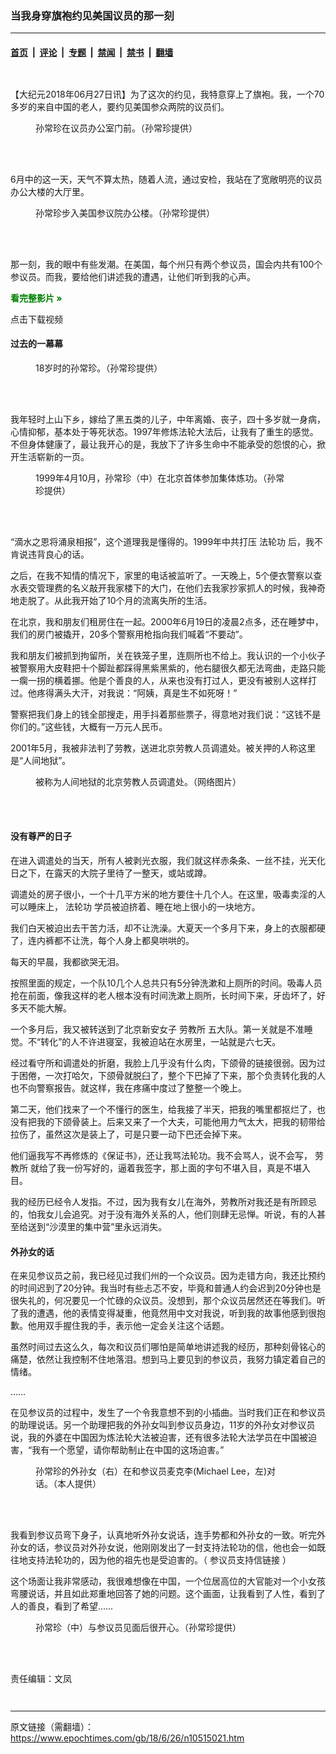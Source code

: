 ### 当我身穿旗袍约见美国议员的那一刻

---

#### [首页](../../../..?n10515021) &nbsp;|&nbsp; [评论](../../../../../epoch-comment?n10515021) &nbsp;|&nbsp; [专题](../../../../../epoch-special?n10515021) &nbsp;|&nbsp; [禁闻](../../../../../epoch-news?n10515021) &nbsp;|&nbsp; [禁书](../../../../../books?n10515021) &nbsp;|&nbsp; [翻墙](https://github.com/gfw-breaker/nogfw/blob/master/README.md?n10515021)


<div class="column" id="artbody" itemprop="articleBody">
 <!-- article content begin -->
 <p style="text-align: center;">
  <ok href="https://i.epochtimes.com/assets/uploads/2018/06/3a16c1a2b5467709d3195f35fc644f83.jpg">
   <img alt="" class="alignnone size-large wp-image-10558097" src="https://i.epochtimes.com/assets/uploads/2018/06/3a16c1a2b5467709d3195f35fc644f83-600x78.jpg"/>
  </ok>
 </p>
 <p>
  【大纪元2018年06月27日讯】为了这次的约见，我特意穿上了旗袍。我，一个70多岁的来自中国的老人，要约见美国参众两院的议员们。
 </p>
 <figure aria-describedby="caption-attachment-10515194" class="wp-caption aligncenter" id="attachment_10515194" style="width: 450px">
  <ok href="https://i.epochtimes.com/assets/uploads/2018/06/2c981b1d02bec481.jpg" target="_blank">
   <img alt="" class="wp-image-10515194 size-medium" src="https://i.epochtimes.com/assets/uploads/2018/06/2c981b1d02bec481-450x564.jpg"/>
  </ok>
  <br/><figcaption class="wp-caption-text" id="caption-attachment-10515194">
   孙常珍在议员办公室门前。（孙常珍提供）
  </figcaption><br/>
 </figure><br/>
 <p>
  6月中的这一天，天气不算太热，随着人流，通过安检，我站在了宽敞明亮的议员办公大楼的大厅里。
 </p>
 <figure aria-describedby="caption-attachment-10515063" class="wp-caption aligncenter" id="attachment_10515063" style="width: 400px">
  <ok href="https://i.epochtimes.com/assets/uploads/2018/06/c12d6b2173cda0c7.jpg" target="_blank">
   <img alt="" class="wp-image-10515063" src="https://i.epochtimes.com/assets/uploads/2018/06/c12d6b2173cda0c7-600x800.jpg"/>
  </ok>
  <br/><figcaption class="wp-caption-text" id="caption-attachment-10515063">
   孙常珍步入美国参议院办公楼。（孙常珍提供）
  </figcaption><br/>
 </figure><br/>
 <p>
  那一刻，我的眼中有些发潮。在美国，每个州只有两个参议员，国会内共有100个参议员。而我，要给他们讲述我的遭遇，让他们听到我的心声。
 </p>
 <p>
  <span style="color: #008000;">
   <strong>
    看完整影片
   </strong>
   <strong>
    »
   </strong>
  </span>
 </p>
 <p style="text-align: center;">
  <div class="video_fit_container epoch_player">
   <div class="player-container" data-id="player-bd2a159f-c832-44c1-6011-573a64ae2485" id="player-container-bd2a159f-c832-44c1-6011-573a64ae2485">
   </div>
  </div>
 </p>
 <p style="text-align: left;">
  <ok href="https://vs.ntd.tv/2018/0707/bd2a159f-c832-44c1-6011-573a64ae2485/video_1080p.mp4">
   点击下载视频
  </ok>
 </p>
 <h4>
  过去的一幕幕
 </h4>
 <figure aria-describedby="caption-attachment-10515066" class="wp-caption aligncenter" id="attachment_10515066" style="width: 243px">
  <ok href="https://i.epochtimes.com/assets/uploads/2018/06/f8a88577e3778079.jpg" target="_blank">
   <img alt="" class="wp-image-10515066" src="https://i.epochtimes.com/assets/uploads/2018/06/f8a88577e3778079-600x800.jpg"/>
  </ok>
  <br/><figcaption class="wp-caption-text" id="caption-attachment-10515066">
   18岁时的孙常珍。（孙常珍提供）
  </figcaption><br/>
 </figure><br/>
 <p>
  我年轻时上山下乡，嫁给了黑五类的儿子，中年离婚、丧子，四十多岁就一身病，心情抑郁，基本处于等死状态。1997年修炼法轮大法后，让我有了重生的感觉。不但身体健康了，最让我开心的是，我放下了许多生命中不能承受的怨恨的心，掀开生活崭新的一页。
 </p>
 <figure aria-describedby="caption-attachment-10515065" class="wp-caption aligncenter" id="attachment_10515065" style="width: 401px">
  <ok href="https://i.epochtimes.com/assets/uploads/2018/06/c38552194b3db688.jpg" target="_blank">
   <img alt="" class="wp-image-10515065" src="https://i.epochtimes.com/assets/uploads/2018/06/c38552194b3db688-600x450.jpg"/>
  </ok>
  <br/><figcaption class="wp-caption-text" id="caption-attachment-10515065">
   1999年4月10月，孙常珍（中）在北京首体参加集体炼功。（孙常珍提供）
  </figcaption><br/>
 </figure><br/>
 <p>
  “滴水之恩将涌泉相报”，这个道理我是懂得的。1999年中共打压
  <ok href="https://www.epochtimes.com/gb/tag/%E6%B3%95%E8%BD%AE%E5%8A%9F.html">
   法轮功
  </ok>
  后，我不肯说违背良心的话。
 </p>
 <p>
  之后，在我不知情的情况下，家里的电话被监听了。一天晚上，5个便衣警察以查水表交管理费的名义敲开我家楼下的大门，在他们去我家抄家抓人的时候，我神奇地走脱了。从此我开始了10个月的流离失所的生活。
 </p>
 <p>
  在北京，我和朋友们租房住在一起。2000年6月19日的凌晨2点多，还在睡梦中，我们的房门被撬开，20多个警察用枪指向我们喊着“不要动”。
 </p>
 <p>
  我和朋友们被抓到拘留所，关在铁笼子里，连厕所也不给上。我认识的一个小伙子被警察用大皮鞋把十个脚趾都踩得黑紫黑紫的，他右腿很久都无法弯曲，走路只能一瘸一拐的横着挪。他是个善良的人，从来也没有打过人，更没有被别人这样打过。他疼得满头大汗，对我说：“阿姨，真是生不如死呀！”
 </p>
 <p>
  警察把我们身上的钱全部搜走，用手抖着那些票子，得意地对我们说：“这钱不是你们的。”这些钱，大概有一万元人民币。
 </p>
 <p>
  2001年5月，我被非法判了劳教，送进北京劳教人员调遣处。被关押的人称这里是“人间地狱”。
 </p>
 <figure aria-describedby="caption-attachment-10515078" class="wp-caption aligncenter" id="attachment_10515078" style="width: 400px">
  <ok href="https://i.epochtimes.com/assets/uploads/2018/06/2007-11-16-bjpq-01.jpg" target="_blank">
   <img alt="" class="wp-image-10515078" src="https://i.epochtimes.com/assets/uploads/2018/06/2007-11-16-bjpq-01.jpg"/>
  </ok>
  <br/><figcaption class="wp-caption-text" id="caption-attachment-10515078">
   被称为人间地狱的北京劳教人员调遣处。（网络图片）
  </figcaption><br/>
 </figure><br/>
 <h4>
  没有尊严的日子
 </h4>
 <p>
  在进入调遣处的当天，所有人被剥光衣服，我们就这样赤条条、一丝不挂，光天化日之下，在露天的大院子里待了一整天，或站或蹲。
 </p>
 <p>
  调遣处的房子很小，一个十几平方米的地方要住十几个人。在这里，吸毒卖淫的人可以睡床上，
  <ok href="https://www.epochtimes.com/gb/tag/%E6%B3%95%E8%BD%AE%E5%8A%9F.html">
   法轮功
  </ok>
  学员被迫挤着、睡在地上很小的一块地方。
 </p>
 <p>
  我们白天被迫出去干苦力活，却不让洗澡。大夏天一个多月下来，身上的衣服都硬了，连内裤都不让洗，每个人身上都臭哄哄的。
 </p>
 <p>
  每天的早晨，我都欲哭无泪。
 </p>
 <p>
  按照里面的规定，一个队10几个人总共只有5分钟洗漱和上厕所的时间。吸毒人员抢在前面，像我这样的老人根本没有时间洗漱上厕所，长时间下来，牙齿坏了，好多天不能大解。
 </p>
 <p>
  一个多月后，我又被转送到了北京新安女子
  <ok href="https://www.epochtimes.com/gb/tag/%E5%8A%B3%E6%95%99%E6%89%80.html">
   劳教所
  </ok>
  五大队。第一关就是不准睡觉。不“转化”的人不许进寝室，我被迫站在水房里，一站就是六七天。
 </p>
 <p>
  经过看守所和调遣处的折磨，我脸上几乎没有什么肉，下颌骨的链接很弱。因为过于困倦，一次打哈欠，下颌骨就脱臼了，整个下巴掉了下来，那个负责转化我的人也不向警察报告。就这样，我在疼痛中度过了整整一个晚上。
 </p>
 <p>
  第二天，他们找来了一个不懂行的医生，给我接了半天，把我的嘴里都抠烂了，也没有把我的下颌骨装上。后来又来了一个大夫，可能他用力气太大，把我的韧带给拉伤了，虽然这次是装上了，可是只要一动下巴还会掉下来。
 </p>
 <p>
  他们逼我写不再修炼的《保证书》，还让我骂法轮功。我不会骂人，说不会写，
  <ok href="https://www.epochtimes.com/gb/tag/%E5%8A%B3%E6%95%99%E6%89%80.html">
   劳教所
  </ok>
  就给了我一份写好的，逼着我签字，那上面的字句不堪入目，真是不堪入目。
 </p>
 <p>
  我的经历已经令人发指。不过，因为我有女儿在海外，劳教所对我还是有所顾忌的，怕我女儿会追究。对于没有海外关系的人，他们则肆无忌惮。听说，有的人甚至给送到“沙漠里的集中营”里永远消失。
 </p>
 <h4>
  外孙女的话
 </h4>
 <p>
  在来见参议员之前，我已经见过我们州的一个众议员。因为走错方向，我还比预约的时间迟到了20分钟。我当时有些忐忑不安，毕竟和普通人约会迟到20分钟也是很失礼的，何况要见一个忙碌的众议员。没想到，那个众议员居然还在等我们。听了我的遭遇，他的表情变得凝重，他竟然用中文对我说，听到我的故事他感到很抱歉。他用双手握住我的手，表示他一定会关注这个话题。
 </p>
 <p>
  虽然时间过去这么久，每次和议员们哪怕是简单地讲述我的经历，那种刻骨铭心的痛楚，依然让我控制不住地落泪。想到马上要见到的参议员，我努力镇定着自己的情绪。
 </p>
 <p>
  ……
 </p>
 <p>
  在见参议员的过程中，发生了一个令我意想不到的小插曲。当时我们正在和参议员的助理说话。另一个助理把我的外孙女叫到参议员身边，11岁的外孙女对参议员说，我的外婆在中国因为炼法轮大法被迫害，还有很多法轮大法学员在中国被迫害，“我有一个愿望，请你帮助制止在中国的这场迫害。”
 </p>
 <figure aria-describedby="caption-attachment-10515060" class="wp-caption aligncenter" id="attachment_10515060" style="width: 400px">
  <ok href="https://i.epochtimes.com/assets/uploads/2018/06/3559958cc87c4da4.jpg" target="_blank">
   <img alt="" class="wp-image-10515060" src="https://i.epochtimes.com/assets/uploads/2018/06/3559958cc87c4da4-600x871.jpg"/>
  </ok>
  <br/><figcaption class="wp-caption-text" id="caption-attachment-10515060">
   孙常珍的外孙女（右）在和参议员麦克李(Michael Lee，左)对话。（本人提供）
  </figcaption><br/>
 </figure><br/>
 <p>
  我看到参议员弯下身子，认真地听外孙女说话，连手势都和外孙女的一致。听完外孙女的话，参议员对外孙女说，他刚刚发出了一封支持法轮功的信，他也会一如既往地支持法轮功的，因为他的祖先也是受迫害的。（
  <ok href="https://i.epochtimes.com/assets/uploads/2018/06/1530048318.pdf">
   参议员支持信链接
  </ok>
  ）
 </p>
 <p>
  这个场面让我非常感动，我很难想像在中国，一个位居高位的大官能对一个小女孩弯腰说话，并且如此郑重地回答了她的问题。这个画面，让我看到了人性，看到了人的善良，看到了希望……
 </p>
 <figure aria-describedby="caption-attachment-10515062" class="wp-caption aligncenter" id="attachment_10515062" style="width: 400px">
  <ok href="https://i.epochtimes.com/assets/uploads/2018/06/1c8bd64ed6aefd1e.jpg" target="_blank">
   <img alt="" class="wp-image-10515062" src="https://i.epochtimes.com/assets/uploads/2018/06/1c8bd64ed6aefd1e-600x800.jpg"/>
  </ok>
  <br/><figcaption class="wp-caption-text" id="caption-attachment-10515062">
   孙常珍（中）与参议员见面后很开心。（孙常珍提供）
  </figcaption><br/>
 </figure><br/>
 <p>
  责任编辑：文凤
 </p>
 <p style="text-align: center;">
  <ok href="https://i.epochtimes.com/assets/uploads/2018/06/c74f84e2bf6b317ed5789262c2fe377a.jpg">
   <img alt="" class="alignnone size-large wp-image-10558101" src="https://i.epochtimes.com/assets/uploads/2018/06/c74f84e2bf6b317ed5789262c2fe377a-600x57.jpg"/>
  </ok>
 </p>
 <p style="text-align: center;">
  <div class="video_fit_container epoch_player">
   <div class="player-container" data-id="player-17dc1a6a-b9e9-4313-6642-a592754a46fc" id="player-container-17dc1a6a-b9e9-4313-6642-a592754a46fc">
   </div>
  </div>
 </p>
 <!-- article content end -->
</div>


---

原文链接（需翻墙）：https://www.epochtimes.com/gb/18/6/26/n10515021.htm